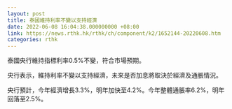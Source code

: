 ```yaml
---
layout: post
title: 泰國維持利率不變以支持經濟
date: 2022-06-08 16:04:38.000000000 +08:00
link: https://news.rthk.hk/rthk/ch/component/k2/1652144-20220608.htm
categories: rthk
---
```


泰國央行維持指標利率0.5%不變，符合市場預期。

央行表示，維持利率不變以支持經濟，未來是否加息將取決於經濟及通脹情況。

央行預計，今年經濟增長3.3%，明年加快至4.2%。今年整體通脹率6.2%，明年回落至2.5%。
